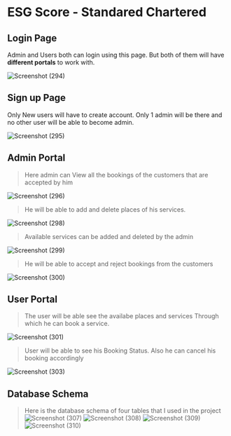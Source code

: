 # ESG Score - Standared Chartered
## Login Page
Admin and Users both can login using this page. But both of them will have **different portals** to work with.

![Screenshot (294)](https://user-images.githubusercontent.com/60649611/210351655-19ae846c-c5fa-4729-b566-9effb3c55ce4.png)

## Sign up Page
Only New users will have to create account. Only 1 admin will be there and no other user will be able to become admin.

![Screenshot (295)](https://user-images.githubusercontent.com/60649611/210352090-0eef1abc-5b76-4b33-b6bf-56b0b65a12f1.png)

## Admin Portal 

> Here admin can View all the bookings of the customers that are accepted by him

![Screenshot (296)](https://user-images.githubusercontent.com/60649611/210353293-f533f05e-d992-4ea2-b6f5-524d9666d5cd.png)

> He will be able to add and delete places of his services.

![Screenshot (298)](https://user-images.githubusercontent.com/60649611/210353423-6bb62122-7982-4672-b726-9c161faed7a7.png)

> Available services can be added and deleted by the admin

![Screenshot (299)](https://user-images.githubusercontent.com/60649611/210353657-9f774f9d-61b1-47c5-87a2-847f2bcee7d3.png)

> He will be able to accept and reject bookings from the customers

![Screenshot (300)](https://user-images.githubusercontent.com/60649611/210353806-a8a098a0-c883-490a-90ff-b3265d262f71.png)

## User Portal

> The user will be able see the availabe places and services
> Through which he can book a service.

![Screenshot (301)](https://user-images.githubusercontent.com/60649611/210354163-a0e0f7f5-4790-4c2b-b75f-8e597144fee2.png)

> User will be able to see his Booking Status. Also he can cancel his booking accordingly

![Screenshot (303)](https://user-images.githubusercontent.com/60649611/210354451-3f235a8a-a08d-407f-b897-02879122b690.png)


## Database Schema

> Here is the database schema of four tables that I used in the project
![Screenshot (307)](https://user-images.githubusercontent.com/60649611/210500615-06f3444b-f8af-4f8f-8427-e9ec88271184.png)
![Screenshot (308)](https://user-images.githubusercontent.com/60649611/210500625-2b2135e7-3e32-4d94-96c2-57d83405a7a0.png)
![Screenshot (309)](https://user-images.githubusercontent.com/60649611/210500627-8b85abdb-dee4-4bbd-b728-e104cf63292e.png)
![Screenshot (310)](https://user-images.githubusercontent.com/60649611/210500632-e652489f-631c-44c2-b00c-75790ccf4b4f.png)


